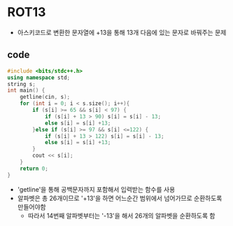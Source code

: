 # ROT13
- 아스키코드로 변환한 문자열에 +13을 통해 13개 다음에 있는 문자로 바꿔주는 문제
## code
```cpp
#include <bits/stdc++.h>
using namespace std;
string s;
int main() {
    getline(cin, s);
    for (int i = 0; i < s.size(); i++){
        if (s[i] >= 65 && s[i] < 97) {
            if (s[i] + 13 > 90) s[i] = s[i] - 13;
            else s[i] = s[i] +13;
        }else if (s[i] >= 97 && s[i] <=122) {
            if (s[i] + 13 > 122) s[i] = s[i] - 13;
            else s[i] = s[i] +13;
        }
        cout << s[i];
    }
    return 0;
}
```
- 'getline'을 통해 공백문자까지 포함해서 입력받는 함수를 사용
- 알파벳은 총 26개이므로 '+13'을 하면 어느순간 범위에서 넘어가므로 순환하도록 만들어야함
  - 따라서 14번째 알파벳부터는 '-13'을 해서 26개의 알파벳을 순환하도록 함
